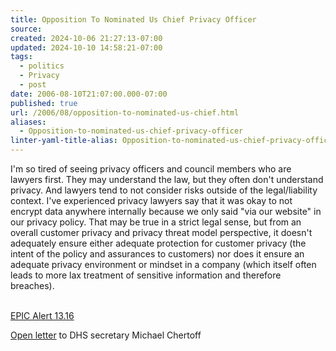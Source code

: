 ```yaml
---
title: Opposition To Nominated Us Chief Privacy Officer
source: 
created: 2024-10-06 21:27:13-07:00
updated: 2024-10-10 14:58:21-07:00
tags:
  - politics
  - Privacy
  - post
date: 2006-08-10T21:07:00.000-07:00
published: true
url: /2006/08/opposition-to-nominated-us-chief.html
aliases:
  - Opposition-to-nominated-us-chief-privacy-officer
linter-yaml-title-alias: Opposition-to-nominated-us-chief-privacy-officer
---
```



I'm so tired of seeing privacy officers and council members who are lawyers first. They may understand the law, but they often don't understand privacy. And lawyers tend to not consider risks outside of the legal/liability context. I've experienced privacy lawyers say that it was okay to not encrypt data anywhere internally because we only said "via our website" in our privacy policy. That may be true in a strict legal sense, but from an overall customer privacy and privacy threat model perspective, it doesn't adequately ensure either adequate protection for customer privacy (the intent of the policy and assurances to customers) nor does it ensure an adequate privacy environment or mindset in a company (which itself often leads to more lax treatment of sensitive information and therefore breaches).  
  
[  
EPIC Alert 13.16](https://www.epic.org/alert/EPIC_Alert_13.16.html)  
  
[Open letter](https://www.govexec.com/pdfs/BGTtoChertoffreTeufel.pdf) to DHS secretary Michael Chertoff